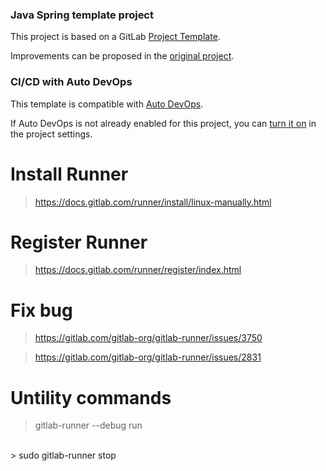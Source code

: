 ### Java Spring template project

This project is based on a GitLab [Project Template](https://docs.gitlab.com/ee/gitlab-basics/create-project.html).

Improvements can be proposed in the [original project](https://gitlab.com/gitlab-org/project-templates/spring).

### CI/CD with Auto DevOps

This template is compatible with [Auto DevOps](https://docs.gitlab.com/ee/topics/autodevops/).

If Auto DevOps is not already enabled for this project, you can [turn it on](https://docs.gitlab.com/ee/topics/autodevops/#enabling-auto-devops) in the project settings.

# Install Runner
>  https://docs.gitlab.com/runner/install/linux-manually.html
# Register Runner
> https://docs.gitlab.com/runner/register/index.html
# Fix bug 

> https://gitlab.com/gitlab-org/gitlab-runner/issues/3750

> https://gitlab.com/gitlab-org/gitlab-runner/issues/2831

#  Untility commands

> gitlab-runner --debug run
</br>
> sudo gitlab-runner stop
